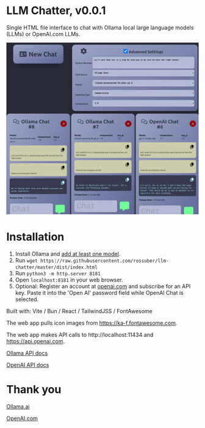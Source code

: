 # LLM Chatter, v0.0.1

Single HTML file interface to chat with Ollama local large language models (LLMs) or OpenAI.com LLMs.

![Application screenshot](https://github.com/rossuber/llm-chatter/blob/main/dist/screenshot.webp?raw=true)

# Installation
1. Install Ollama and [add at least one model](https://www.ollama.ai/library).
2. Run `wget https://raw.githubusercontent.com/rossuber/llm-chatter/master/dist/index.html`
3. Run `python3 -m http.server 8181`
4. Open `localhost:8181` in your web browser.
5. Optional: Register an account at [openai.com](https://openai.com/) and subscribe for an API key. Paste it into the 'Open AI' password field while OpenAI Chat is selected.

Built with: Vite / Bun / React / TailwindJSS / FontAwesome

The web app pulls icon images from https://ka-f.fontawesome.com.

The web app makes API calls to http://localhost:11434 and https://api.openai.com.

[Ollama API docs](https://github.com/jmorganca/ollama/blob/main/docs/api.md)

[OpenAI API docs](https://platform.openai.com/docs/api-reference)

# Thank you
[Ollama.ai](https://www.ollama.ai/)

[OpenAI.com](https://www.openai.com/)
